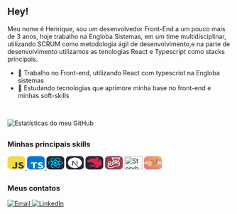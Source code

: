 ## Hey!

Meu nome é Henrique, sou um desenvolvedor Front-End a um pouco mais de 3 anos, hoje trabalho na Engloba Sistemas, em um time multidisciplinar, utilizando SCRUM como metodologia ágil de desenvolvimento,e na parte de desenvolvimento utilizamos as tenologias React e Typescript como stacks principais.

- 🔭 Trabalho no Front-end, utilizando React com typescriot na Engloba sistemas
- 🌱 Estudando tecnologias que aprimore minha base no front-end e minhas soft-skills

<br/>

 ![Estatísticas do meu GitHub](https://github-readme-stats.vercel.app/api?username=Henrique0498&show_icons=true&theme=github_dark)

##
### Minhas principais skills
<div>
  <a href="#">
    <img height="30" width="40" src="https://github.com/tandpfun/skill-icons/blob/main/icons/JavaScript.svg" title="Javascript" />
  </a>
  <a href="#">
    <img height="30" width="40" src="https://github.com/tandpfun/skill-icons/blob/main/icons/TypeScript.svg" title="Typescript" />
  </a>
  <img height="30" width="40" src="https://github.com/tandpfun/skill-icons/blob/main/icons/React-Dark.svg" title="React" />
  <img height="30" width="40" src="https://github.com/tandpfun/skill-icons/blob/main/icons/NextJS-Dark.svg" title="NextJS" /> 
  <img height="30" width="40" src="https://github.com/tandpfun/skill-icons/blob/main/icons/NestJS-Dark.svg" title="NestJS" />
  <img height="30" width="40" src="https://github.com/tandpfun/skill-icons/blob/main/icons/Jest.svg" title="Jest" />
  <img height="30" width="40" src="https://cdn.jsdelivr.net/gh/devicons/devicon/icons/storybook/storybook-original.svg" title="Storybook" />
  <img height="30" width="40" src="https://github.com/tandpfun/skill-icons/blob/main/icons/StyledComponents.svg" title="styled-components" />
</div>

##
### Meus contatos
<div> 
  <a href="mailto:h.lopes.silva2015@gmail.com"><img src="https://img.shields.io/badge/-Gmail-%23333?style=for-the-badge&logo=gmail&logoColor=white" target="_blank" title="Email" />
  <a href="https://www.linkedin.com/in/henrique-ls/" target="_blank"><img src="https://img.shields.io/badge/-LinkedIn-%230077B5?style=for-the-badge&logo=linkedin&logoColor=white" target="_blank" title="LinkedIn"/> 
  
</div>
